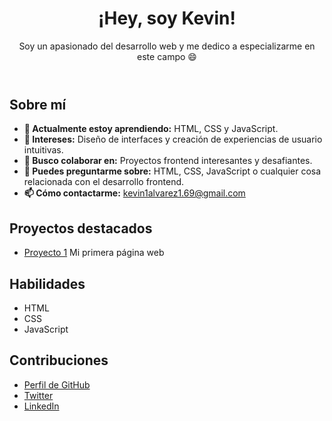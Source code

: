 <!DOCTYPE html>
<html lang="es">
<head>
  <meta charset="UTF-8">
  <meta name="viewport" content="width=device-width, initial-scale=1.0">
  <link rel="stylesheet" href="style.css">
</head>
<body>
  <header>
    <h1>¡Hey, soy Kevin!</h1>
    <p>Soy un apasionado del desarrollo web y me dedico a especializarme en este campo &#128516;</p>
  </header>

  <section>
    <h2>Sobre mí</h2>
    <ul>
      <li><strong>🔭 Actualmente estoy aprendiendo:</strong> HTML, CSS y JavaScript.</li>
      <li><strong>🌱 Intereses:</strong> Diseño de interfaces y creación de experiencias de usuario intuitivas.</li>
      <li><strong>👯 Busco colaborar en:</strong> Proyectos frontend interesantes y desafiantes.</li>
      <li><strong>💬 Puedes preguntarme sobre:</strong> HTML, CSS, JavaScript o cualquier cosa relacionada con el desarrollo frontend.</li>
      <li><strong>📫 Cómo contactarme:</strong> <a href="kevin1alvarez1.69@gmail.com">kevin1alvarez1.69@gmail.com</a></li>
    </ul>
  </section>

  <section>
    <h2>Proyectos destacados</h2>
    <ul>
      <li><a href="https://daw.bienvenidosaez.es/alumnos/kevin/html/index.html">Proyecto 1</a> Mi primera página web</li>
    </ul>
  </section>

  <section>
    <h2>Habilidades</h2>
    <ul>
      <li>HTML</li>
      <li>CSS</li>
      <li>JavaScript</li>
    </ul>
  </section>

  <section>
    <h2>Contribuciones</h2>
    <ul>
      <li><a href="https://github.com/kevanti">Perfil de GitHub</a></li>
      <li><a href="https://twitter.com/?lang=es">Twitter</a></li>
      <li><a href="https://es.linkedin.com">LinkedIn</a></li>
    </ul>
  </section>
</body>
</html>

